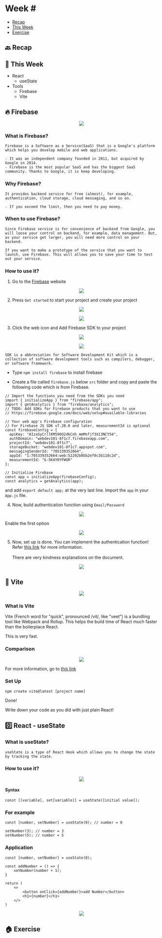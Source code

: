 # Week \#

- [Recap]()
- [This Week]()
- [Exercise]()

## 🔙 Recap

## 📖 This Week

- React
    - useState
- Tools
    - Firebase
    - Vite

## 🔥 Firebase

<p align='center'><img src='https://upload.wikimedia.org/wikipedia/commons/b/bd/Firebase_Logo.png'/></p>


### What is Firebase?

```
Firebase is a Software as a Service(SaaS) that is a Google's platform which helps you develop mobile and web applications.

- It was an independent company founded in 2011, but acquired by Google in 2014.
- Firebase is the most popular SaaS and has the biggest SaaS community. Thanks to Google, it is keep developing.

```

### Why Firebase?
```
It provides backend service for free (almost), for example, authentication, cloud storage, cloud messaging, and so on.

- If you exceed the limit, then you need to pay money.
```

### When to use Firebase?
```
Since Firebase service is for convenience of backend from Google, you will loose your control on backend, for example, data management. But, as your service get larger, you will need more control on your backend.

If you want to make a prototype of the service that you want to launch, use Firebase. This will allows you to save your time to test out your service.
```

### How to use it?

1. Go to the [Firebase](https://firebase.google.com/) website

<p align='center'><img src='./images/firebase1.jpg'/></p>

2. Press `Get started` to start your project and create your project

<p align='center'><img src='./images/firebase2.png'/></p>
<p align='center'><img src='./images/firebase3.jpg'/></p>

3. Click the web icon and Add Firebase SDK to your project

<p align='center'><img src='./images/firebase4.jpg'/></p>

<p align='center'><img src='./images/firebase5.jpg'/></p>

```
SDK is a abbreviation for Software Development Kit which is a collection of software development tools such as compilers, debugger, or software framework.
```

- Type `npm install firebase` to install firebase

- Create a file called `firebase.js` below `src` folder and copy and paste the following code which is from Firebase.
```
// Import the functions you need from the SDKs you need
import { initializeApp } from "firebase/app";
import { getAnalytics } from "firebase/analytics";
// TODO: Add SDKs for Firebase products that you want to use
// https://firebase.google.com/docs/web/setup#available-libraries

// Your web app's Firebase configuration
// For Firebase JS SDK v7.20.0 and later, measurementId is optional
const firebaseConfig = {
  apiKey: "AIzaSyCrllKM59OO2dkCnh_mmMnfjf3X13NCY54",
  authDomain: "webdev101-8f1c7.firebaseapp.com",
  projectId: "webdev101-8f1c7",
  storageBucket: "webdev101-8f1c7.appspot.com",
  messagingSenderId: "705339352664",
  appId: "1:705339352664:web:52292b8bb2ef0c3b118c2d",
  measurementId: "G-5K4Y0YFWGR"
};

// Initialize Firebase
const app = initializeApp(firebaseConfig);
const analytics = getAnalytics(app);
```

and add `export default app;` at the very last line.
Import the `app` in your `App.js` file.

4. Now, build authentication function using `Email/Password`

<p align='center'><img src='./images/firebase6.jpg'/></p>

Enable the first option

<p align='center'><img src='./images/firebase7.jpg'/></p>


5. Now, set up is done. You can implement the authentication function!
Refer [this link](https://firebase.google.com/docs/auth/web/start?hl=en&authuser=0) for more information.</br></br>
There are very kindness explanations on the document.
<p align='center'><img src='./images/firebase8.jpg'/></p>

## 🍇 Vite

<p align='center'><img src='https://camo.githubusercontent.com/61e102d7c605ff91efedb9d7e47c1c4a07cef59d3e1da202fd74f4772122ca4e/68747470733a2f2f766974656a732e6465762f6c6f676f2e737667'/></p>

### What is Vite

Vite (French word for "quick", pronounced /vit/, like "veet") is a bundling tool like Webpack and Rollup. This helps the build time of React much faster than the boilerplace React.

This is very fast.

### Comparison

<p align='center'><img src='https://velog.velcdn.com/images/eamon3481/post/3b6b68a2-1c0b-4e66-9a5a-61394d6b4f7e/image.png'/></p>

For more information, go to [this link](https://vitejs.dev/)

### Set Up

```
npm create vite@latest [project name]
```

Done!

Write down your code as you did with just plain React!

## 0️⃣ React - useState

### What is useState?
```
useState is a type of React Hook which allows you to change the state by tracking the state.
```

### How to use it?
<p align='center'><img src='./images/usestate.jpg'/></p>

#### Syntax
```
const [[variable], set[variable]] = useState([initial value]);
```

### For example
```
const [number, setNumber] = useState(0); // number = 0

setNumber(3); // number = 3
setNumber(5); // number = 5
```

### Application
```
const [number, setNumber] = useState(0);

const addNumber = () => {
    setNumber(number + 1);
}

return (
    <>
        <button onClick={addNumber}>add Number</button>
        <h1>{number}</h1>
    </>
)
```

<p align='center'><img src='./images/usestate1.png' /></p>

## 🏠 Exercise